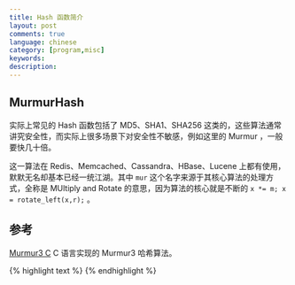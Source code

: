 ```yaml
---
title: Hash 函数简介
layout: post
comments: true
language: chinese
category: [program,misc]
keywords: 
description:
---
```



<!-- more -->

## MurmurHash

实际上常见的 Hash 函数包括了 MD5、SHA1、SHA256 这类的，这些算法通常讲究安全性，而实际上很多场景下对安全性不敏感，例如这里的 Murmur ，一般要快几十倍。

这一算法在 Redis、Memcached、Cassandra、HBase、Lucene 上都有使用，默默无名却基本已经一统江湖。其中 `mur` 这个名字来源于其核心算法的处理方式，全称是 MUltiply and Rotate 的意思，因为算法的核心就是不断的 `x *= m; x = rotate_left(x,r);` 。

<!--
那Java自己的String的hashCode()呢？ 用的是Horner法则， s[0]*31^(n-1) + s[1]*31^(n-2) + ... + s[n-1]

实现上是循环原哈希值×31再加下一个Char的值，算法及其复杂度简单一目了然，连我都能看懂。

for (int i = 0; i < str.length(); i++) { hash = 31*hash + str.charAt[i]; } 

注意，int会溢出成负数，再溢成正数，比如"abcde"是 92599395， abcdef"是 -1424385949， "abcdefgh" 是 1259673732

Eclipse的自动代码生成的hashCode()函数也是类似的，循环原哈希值×31，再加下一个属性的hashCode()值。

31有个很好的特性，就是用移位和减法来代替乘法，可以得到更好的性能：31*i==(i<<5)-i。现在的VM可以自动完成这种优化。 Java自己的HashMap，会在调用Key的hashCode()得到一个数值后，用以下算法再hash一次，免得Key自己实现的hashCode()质量太差。

static int hash(int h) {
    h ^= (h >>> 20) ^ (h >>> 12);
    return h ^ (h >>> 7) ^ (h >>> 4);
}

那为什么Cassandra们不选简单直白的Horner法则呢？

我猜原因之一是它的性能，有个评测用js来跑的，还是murmur好些。

再猜原因之二它的变化不够激烈，比如"abc"是96354， "abd"就比它多1。而用 murmur"abc"是1118836419，"abd"是413429783。像在Jedis里，它的几个Shard节点的名字就叫做shard-1,shard-2，shard-3而已，hash这几个字符串，murmur的结果还能均匀的落在一致性哈希环上，用Honer法则就不行了。
-->























<!--
DJBHash()
 - hash += (hash << 5) + (*str++);
 + hash = ((hash << 5) + hash)  + (*str++);

https://www.byvoid.com/zhs/blog/string-hash-compare
http://www.partow.net/programming/hashfunctions/index.html

https://github.com/davidar/c-hashtable  ****
https://github.com/larsendt/hashtable
https://github.com/DavidLeeds/hashmap
https://github.com/janneku/hashmap
https://github.com/ankurs/Hash-Table

C library for consistent hashing, and langauge bindings
https://github.com/RJ/ketama
https://github.com/chrismoos/hash-ring

宏实现的HashTable
https://github.com/troydhanson/uthash

介绍如何写HashTable
https://github.com/jamesroutley/write-a-hash-table

Cuckoo Hash算法
https://github.com/kroki/Cuckoo-hash

Murmur算法
https://github.com/PeterScott/murmur3

非加密算法xxHash
https://github.com/Cyan4973/xxHash

漫谈非加密哈希算法
https://segmentfault.com/a/1190000010990136
-->

## 参考

[Murmur3 C](https://github.com/PeterScott/murmur3) C 语言实现的 Murmur3 哈希算法。

{% highlight text %}
{% endhighlight %}
